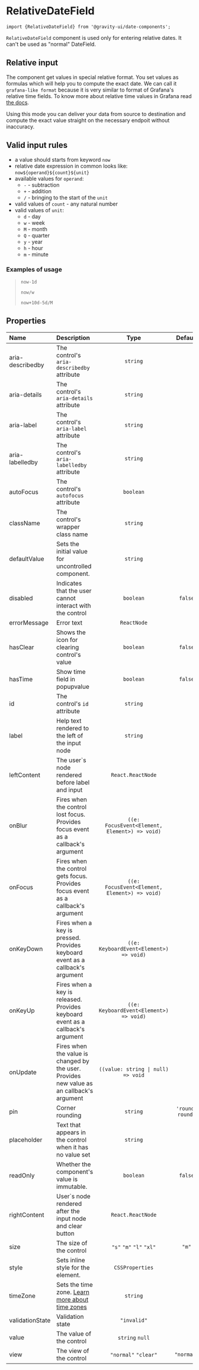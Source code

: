<!--GITHUB_BLOCK-->

# RelativeDateField

<!--/GITHUB_BLOCK-->

```tsx
import {RelativeDateField} from '@gravity-ui/date-components';
```

`RelativeDateField` component is used only for entering relative dates. It can't be used as "normal" DateField.

## Relative input

The component get values in special relative format. You set values as formulas which will help you to compute the exact date. We can call it `grafana-like format` because it is very similar to format of Grafana's relative time fields. To know more about relative time values in Grafana read [the docs](https://grafana.com/docs/grafana/latest/panels-visualizations/query-transform-data/).

Using this mode you can deliver your data from source to destination and compute the exact value straight on the necessary endpoit without inaccuracy.

## Valid input rules

- a value should starts from keyword `now`
- relative date expression in common looks like: `now${operand}${count}${unit}`
- available values for `operand`:
  - `-` - subtraction
  - `+` - addition
  - `/` - bringing to the start of the `unit`
- valid values of `count` - any natural number
- valid values of `unit`:
  - `d` - day
  - `w` - week
  - `M` - month
  - `Q` - quarter
  - `y` - year
  - `h` - hour
  - `m` - minute

### Examples of usage

> `now-1d`
>
> `now/w`
>
> `now+10d-5d/M`

## Properties

| Name             | Description                                                                                                          |                     Type                      |     Default     |
| :--------------- | :------------------------------------------------------------------------------------------------------------------- | :-------------------------------------------: | :-------------: |
| aria-describedby | The control's `aria-describedby` attribute                                                                           |                   `string`                    |                 |
| aria-details     | The control's `aria-details` attribute                                                                               |                   `string`                    |                 |
| aria-label       | The control's `aria-label` attribute                                                                                 |                   `string`                    |                 |
| aria-labelledby  | The control's `aria-labelledby` attribute                                                                            |                   `string`                    |                 |
| autoFocus        | The control's `autofocus` attribute                                                                                  |                   `boolean`                   |                 |
| className        | The control's wrapper class name                                                                                     |                   `string`                    |                 |
| defaultValue     | Sets the initial value for uncontrolled component.                                                                   |                   `string`                    |                 |
| disabled         | Indicates that the user cannot interact with the control                                                             |                   `boolean`                   |     `false`     |
| errorMessage     | Error text                                                                                                           |                  `ReactNode`                  |                 |
| hasClear         | Shows the icon for clearing control's value                                                                          |                   `boolean`                   |     `false`     |
| hasTime          | Show time field in popupvalue                                                                                        |                   `boolean`                   |     `false`     |
| id               | The control's `id` attribute                                                                                         |                   `string`                    |                 |
| label            | Help text rendered to the left of the input node                                                                     |                   `string`                    |                 |
| leftContent      | The user`s node rendered before label and input                                                                      |               `React.ReactNode`               |                 |
| onBlur           | Fires when the control lost focus. Provides focus event as a callback's argument                                     | `((e: FocusEvent<Element, Element>) => void)` |                 |
| onFocus          | Fires when the control gets focus. Provides focus event as a callback's argument                                     | `((e: FocusEvent<Element, Element>) => void)` |                 |
| onKeyDown        | Fires when a key is pressed. Provides keyboard event as a callback's argument                                        |    `((e: KeyboardEvent<Element>) => void)`    |                 |
| onKeyUp          | Fires when a key is released. Provides keyboard event as a callback's argument                                       |    `((e: KeyboardEvent<Element>) => void)`    |                 |
| onUpdate         | Fires when the value is changed by the user. Provides new value as an callback's argument                            |      `((value: string \| null) => void`       |                 |
| pin              | Corner rounding                                                                                                      |                   `string`                    | `'round-round'` |
| placeholder      | Text that appears in the control when it has no value set                                                            |                   `string`                    |                 |
| readOnly         | Whether the component's value is immutable.                                                                          |                   `boolean`                   |     `false`     |
| rightContent     | User`s node rendered after the input node and clear button                                                           |               `React.ReactNode`               |                 |
| size             | The size of the control                                                                                              |           `"s"` `"m"` `"l"` `"xl"`            |      `"m"`      |
| style            | Sets inline style for the element.                                                                                   |                `CSSProperties`                |                 |
| timeZone         | Sets the time zone. [Learn more about time zones](https://en.wikipedia.org/wiki/List_of_tz_database_time_zones#List) |                   `string`                    |                 |
| validationState  | Validation state                                                                                                     |                  `"invalid"`                  |                 |
| value            | The value of the control                                                                                             |                `string` `null`                |                 |
| view             | The view of the control                                                                                              |             `"normal"` `"clear"`              |   `"normal"`    |
